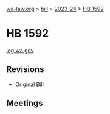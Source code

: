 [wa-law.org](/) > [bill](/bill/) > [2023-24](/bill/2023-24/) > [HB 1592](/bill/2023-24/hb/1592/)

# HB 1592
[leg.wa.gov](https://app.leg.wa.gov/billsummary?BillNumber=1592&Year=2023&Initiative=false)

## Revisions
* [Original Bill](1/)

## Meetings
